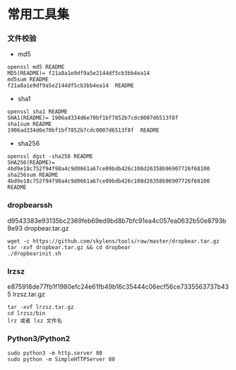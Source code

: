 # 常用工具集

### 文件校验

+ md5

```
openssl md5 README
MD5(README)= f21a8a1e9df9a5e2144df5cb3bb4ea14
md5sum README
f21a8a1e9df9a5e2144df5cb3bb4ea14  README
```

+ sha1

```
openssl sha1 README
SHA1(README)= 1906ad334d6e70bf1bf7852b7cdc0007d6513f8f
sha1sum README
1906ad334d6e70bf1bf7852b7cdc0007d6513f8f  README
```

+ sha256

```
openssl dgst -sha256 README
SHA256(README)= 4bd9e18c752f94f98a4c9d0661a67ce09bdb426c108d26358b96907726f68100
sha256sum README
4bd9e18c752f94f98a4c9d0661a67ce09bdb426c108d26358b96907726f68100  README
```

### dropbearssh

d9543383e93135bc2369feb69ed9bd8b7bfc91ea4c057ea0632b50e8793b8e93  dropbear.tar.gz

```
wget -c https://github.com/skylens/tools/raw/master/dropbear.tar.gz
tar -xvf dropbear.tar.gz && cd dropbear
./dropbearinit.sh
```

### lrzsz

e875918de77fb1f1980efc24e61fb49b16c35444c06ecf56ce7335563737b435  lrzsz.tar.gz

```
tar -xvf lrzsz.tar.gz
cd lrzsz/bin
lrz 或者 lsz 文件名
```

### Python3/Python2

```
sudo python3 -m http.server 80
sudo python -m SimpleHTTPServer 80 
```

